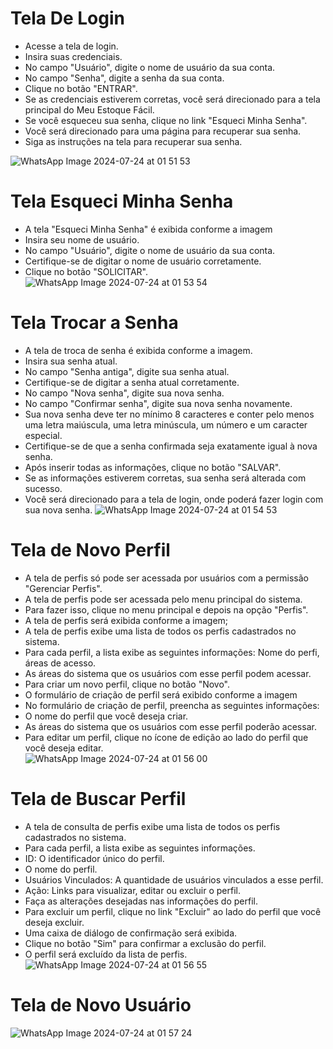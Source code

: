 # Tela De Login
- Acesse a tela de login.
- Insira suas credenciais.
- No campo "Usuário", digite o nome de usuário da sua conta.
- No campo "Senha", digite a senha da sua conta.
- Clique no botão "ENTRAR".
- Se as credenciais estiverem corretas, você será direcionado para a tela principal do Meu Estoque Fácil.
- Se você esqueceu sua senha, clique no link "Esqueci Minha Senha".
- Você será direcionado para uma página para recuperar sua senha.
- Siga as instruções na tela para recuperar sua senha.

![WhatsApp Image 2024-07-24 at 01 51 53](https://github.com/user-attachments/assets/6180b2d3-d09e-429a-a422-55f609f13c66)

# Tela Esqueci Minha Senha 
- A tela "Esqueci Minha Senha" é exibida conforme a imagem
- Insira seu nome de usuário.
- No campo "Usuário", digite o nome de usuário da sua conta.
- Certifique-se de digitar o nome de usuário corretamente.
- Clique no botão "SOLICITAR".
![WhatsApp Image 2024-07-24 at 01 53 54](https://github.com/user-attachments/assets/fbdc0978-c9cd-4821-82bd-774252474813)

# Tela Trocar a Senha
- A tela de troca de senha é exibida conforme a imagem.
- Insira sua senha atual.
- No campo "Senha antiga", digite sua senha atual.
- Certifique-se de digitar a senha atual corretamente.
- No campo "Nova senha", digite sua nova senha.
- No campo "Confirmar senha", digite sua nova senha novamente.
- Sua nova senha deve ter no mínimo 8 caracteres e conter pelo menos uma letra maiúscula, uma letra minúscula, um número e um caracter especial.
- Certifique-se de que a senha confirmada seja exatamente igual à nova senha.
- Após inserir todas as informações, clique no botão "SALVAR".
- Se as informações estiverem corretas, sua senha será alterada com sucesso.
- Você será direcionado para a tela de login, onde poderá fazer login com sua nova senha.
![WhatsApp Image 2024-07-24 at 01 54 53](https://github.com/user-attachments/assets/88857416-ddca-408b-9d55-b0fa743f5eab)

# Tela de Novo Perfil
- A tela de perfis só pode ser acessada por usuários com a permissão "Gerenciar Perfis".
- A tela de perfis pode ser acessada pelo menu principal do sistema.
- Para fazer isso, clique no menu principal e depois na opção "Perfis".
- A tela de perfis será exibida conforme a imagem;
- A tela de perfis exibe uma lista de todos os perfis cadastrados no sistema.
- Para cada perfil, a lista exibe as seguintes informações: Nome do perfi, áreas de acesso.
- As áreas do sistema que os usuários com esse perfil podem acessar.
- Para criar um novo perfil, clique no botão "Novo".
- O formulário de criação de perfil será exibido conforme a imagem
- No formulário de criação de perfil, preencha as seguintes informações:
- O nome do perfil que você deseja criar.
- As áreas do sistema que os usuários com esse perfil poderão acessar.
-  Para editar um perfil, clique no ícone de edição ao lado do perfil que você deseja editar.  
![WhatsApp Image 2024-07-24 at 01 56 00](https://github.com/user-attachments/assets/2d0ef31f-6b83-473e-84bb-89a53b2bc946)

#  Tela de Buscar Perfil
- A tela de consulta de perfis exibe uma lista de todos os perfis cadastrados no sistema.
- Para cada perfil, a lista exibe as seguintes informações.
- ID: O identificador único do perfil.
- O nome do perfil.
- Usuários Vinculados: A quantidade de usuários vinculados a esse perfil.
- Ação: Links para visualizar, editar ou excluir o perfil.
- Faça as alterações desejadas nas informações do perfil.
- Para excluir um perfil, clique no link "Excluir" ao lado do perfil que você deseja excluir.
- Uma caixa de diálogo de confirmação será exibida.
- Clique no botão "Sim" para confirmar a exclusão do perfil.
- O perfil será excluído da lista de perfis.
![WhatsApp Image 2024-07-24 at 01 56 55](https://github.com/user-attachments/assets/e7d9eadb-6779-4759-876a-38192e64828b)

# Tela de Novo Usuário
![WhatsApp Image 2024-07-24 at 01 57 24](https://github.com/user-attachments/assets/2ad94e3e-c7e1-4566-96e4-ec0f6917ae40)
